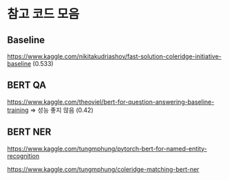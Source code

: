 # 참고 코드 모음

## Baseline
https://www.kaggle.com/nikitakudriashov/fast-solution-coleridge-initiative-baseline (0.533)

## BERT QA
https://www.kaggle.com/theoviel/bert-for-question-answering-baseline-training
=> 성능 좋지 않음 (0.42)

## BERT NER
https://www.kaggle.com/tungmphung/pytorch-bert-for-named-entity-recognition

https://www.kaggle.com/tungmphung/coleridge-matching-bert-ner

